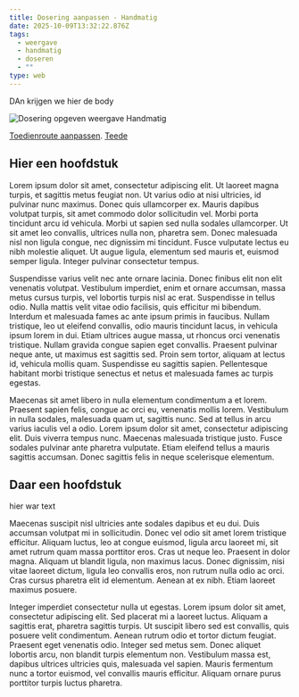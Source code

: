 ```yaml
---
title: Dosering aanpassen - Handmatig
date: 2025-10-09T13:32:22.876Z
tags:
  - weergave
  - handmatig
  - doseren
  - ""
type: web
---
```

D﻿An krijgen we hier de body

![Dosering opgeven weergave Handmatig](/uploads/screenshot-2025-10-09-at-08-34-08-medimo-evs.png "Dosering opgeven weergave Handmatig")

[Toedienroute aanpassen](#h-ier-een-hoofdstuk).
[﻿Teede](#d-aar-een-hoofdstuk)

## H﻿ier een hoofdstuk

Lorem ipsum dolor sit amet, consectetur adipiscing elit. Ut laoreet magna turpis, et sagittis metus feugiat non. Ut varius odio at nisi ultricies, id pulvinar nunc maximus. Donec quis ullamcorper ex. Mauris dapibus volutpat turpis, sit amet commodo dolor sollicitudin vel. Morbi porta tincidunt arcu id vehicula. Morbi ut sapien sed nulla sodales ullamcorper. Ut sit amet leo convallis, ultrices nulla non, pharetra sem. Donec malesuada nisl non ligula congue, nec dignissim mi tincidunt. Fusce vulputate lectus eu nibh molestie aliquet. Ut augue ligula, elementum sed mauris et, euismod semper ligula. Integer pulvinar consectetur tempus.

Suspendisse varius velit nec ante ornare lacinia. Donec finibus elit non elit venenatis volutpat. Vestibulum imperdiet, enim et ornare accumsan, massa metus cursus turpis, vel lobortis turpis nisl ac erat. Suspendisse in tellus odio. Nulla mattis velit vitae odio facilisis, quis efficitur mi bibendum. Interdum et malesuada fames ac ante ipsum primis in faucibus. Nullam tristique, leo ut eleifend convallis, odio mauris tincidunt lacus, in vehicula ipsum lorem in dui. Etiam ultrices augue massa, ut rhoncus orci venenatis tristique. Nullam gravida congue sapien eget convallis. Praesent pulvinar neque ante, ut maximus est sagittis sed. Proin sem tortor, aliquam at lectus id, vehicula mollis quam. Suspendisse eu sagittis sapien. Pellentesque habitant morbi tristique senectus et netus et malesuada fames ac turpis egestas.

Maecenas sit amet libero in nulla elementum condimentum a et lorem. Praesent sapien felis, congue ac orci eu, venenatis mollis lorem. Vestibulum in nulla sodales, malesuada quam ut, sagittis nunc. Sed at tellus in arcu varius iaculis vel a odio. Lorem ipsum dolor sit amet, consectetur adipiscing elit. Duis viverra tempus nunc. Maecenas malesuada tristique justo. Fusce sodales pulvinar ante pharetra vulputate. Etiam eleifend tellus a mauris sagittis accumsan. Donec sagittis felis in neque scelerisque elementum.

## D﻿aar een hoofdstuk

h﻿ier war text

Maecenas suscipit nisl ultricies ante sodales dapibus et eu dui. Duis accumsan volutpat mi in sollicitudin. Donec vel odio sit amet lorem tristique efficitur. Aliquam luctus, leo at congue euismod, ligula arcu laoreet mi, sit amet rutrum quam massa porttitor eros. Cras ut neque leo. Praesent in dolor magna. Aliquam ut blandit ligula, non maximus lacus. Donec dignissim, nisi vitae laoreet dictum, ligula leo convallis eros, non rutrum nulla odio ac orci. Cras cursus pharetra elit id elementum. Aenean at ex nibh. Etiam laoreet maximus posuere.

Integer imperdiet consectetur nulla ut egestas. Lorem ipsum dolor sit amet, consectetur adipiscing elit. Sed placerat mi a laoreet luctus. Aliquam a sagittis erat, pharetra sagittis turpis. Ut suscipit libero sed est convallis, quis posuere velit condimentum. Aenean rutrum odio et tortor dictum feugiat. Praesent eget venenatis odio. Integer sed metus sem. Donec aliquet lobortis arcu, non blandit turpis elementum non. Vestibulum massa est, dapibus ultrices ultricies quis, malesuada vel sapien. Mauris fermentum nunc a tortor euismod, vel convallis mauris efficitur. Aliquam ornare purus porttitor turpis luctus pharetra.
